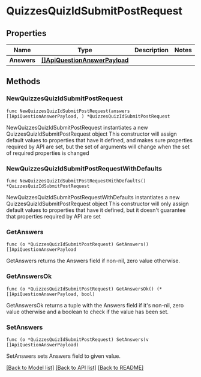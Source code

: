# QuizzesQuizIdSubmitPostRequest

## Properties

Name | Type | Description | Notes
------------ | ------------- | ------------- | -------------
**Answers** | [**[]ApiQuestionAnswerPayload**](ApiQuestionAnswerPayload.md) |  | 

## Methods

### NewQuizzesQuizIdSubmitPostRequest

`func NewQuizzesQuizIdSubmitPostRequest(answers []ApiQuestionAnswerPayload, ) *QuizzesQuizIdSubmitPostRequest`

NewQuizzesQuizIdSubmitPostRequest instantiates a new QuizzesQuizIdSubmitPostRequest object
This constructor will assign default values to properties that have it defined,
and makes sure properties required by API are set, but the set of arguments
will change when the set of required properties is changed

### NewQuizzesQuizIdSubmitPostRequestWithDefaults

`func NewQuizzesQuizIdSubmitPostRequestWithDefaults() *QuizzesQuizIdSubmitPostRequest`

NewQuizzesQuizIdSubmitPostRequestWithDefaults instantiates a new QuizzesQuizIdSubmitPostRequest object
This constructor will only assign default values to properties that have it defined,
but it doesn't guarantee that properties required by API are set

### GetAnswers

`func (o *QuizzesQuizIdSubmitPostRequest) GetAnswers() []ApiQuestionAnswerPayload`

GetAnswers returns the Answers field if non-nil, zero value otherwise.

### GetAnswersOk

`func (o *QuizzesQuizIdSubmitPostRequest) GetAnswersOk() (*[]ApiQuestionAnswerPayload, bool)`

GetAnswersOk returns a tuple with the Answers field if it's non-nil, zero value otherwise
and a boolean to check if the value has been set.

### SetAnswers

`func (o *QuizzesQuizIdSubmitPostRequest) SetAnswers(v []ApiQuestionAnswerPayload)`

SetAnswers sets Answers field to given value.



[[Back to Model list]](../README.md#documentation-for-models) [[Back to API list]](../README.md#documentation-for-api-endpoints) [[Back to README]](../README.md)


